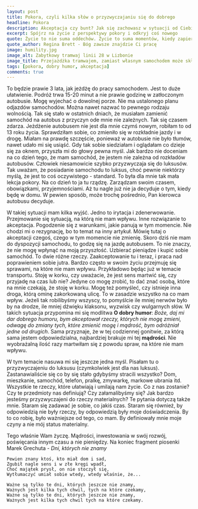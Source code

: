```yaml
---
layout: post
title: Pokora, czyli kilka słów o przyzwyczajaniu się do dobrego
headline: Pokora
description: Akceptacja czy bunt? Jak się zachowasz w sytuacji od Ciebie niezależnej? Kilka słów o tym, co ja zrobiłam i co ma z tym wszystkim wspólnego pokora?
excerpt: Spójrz na życie z perspektywy pokory i odkryj coś nowego
quote: Życie to nie suma oddechów. Życie to suma momentów, kiedy zapiera Ci dech w piersiach.
quote_author: Regina Brett - Bóg zawsze znajdzie Ci pracę
image: humility.jpg
image_alt: Zabytkowy tramwaj linii 28 w Lizbonie
image_title: Przejażdżka tramwajem, zamiast własnym samochodem może skłonić do refleksji
tags: [pokora, dobry humor, akceptacja]
comments: true
---
```


To będzie prawie 3 lata, jak jeżdżę do pracy samochodem. Jest to duże ułatwienie. Podróż trwa 15-20 minut a nie prawie godzinę w zatłoczonym autobusie. Mogę wyjechać o dowolnej porze. Nie ma ustalonego planu odjazdów samochodów. Można nawet nazwać to pewnego rodzaju wolnością. Tak się stało w ostatnich dniach, że musiałam zamienić samochód na autobus z przyczyn ode mnie nie zależnych. Tak się czasem zdarza. Jeżdżenie autobusem nie jest dla mnie czymś nowym, robiłam to od 13 roku życia. Sprawdziłam sobie, co zmieniło się w rozkładnie jazdy i w drogę. Miałam na prawdę szczęście, ponieważ w autobusie nie było tłumów, nawet udało mi się usiąść. Gdy tak sobie siedziałam i oglądałam co dzieje się za oknem, przyszła mi do głowy pewna myśl. Jak bardzo nie doceniam na co dzień tego, że mam samochód, że jestem nie zależna od rozkładów autobusów. Człowiek niesamowicie szybko przyzwyczaja się do luksusów. Tak uważam, że posiadanie samochodu to luksus, choć pewnie niektórzy myślą, że jest to coś oczywistego - standard. To była dla mnie tak mała lekcja pokory. Na co dzień to ja tu rządzę. Zarządzam swoim czasem, obowiązkami, przyjemnościami. Aż tu nagle już nie ja decyduje o tym, kiedy będę w domu. W pewien sposób, może trochę pośrednio, Pan kierowca autobusu decyduje.

<!--break-->

W takiej sytuacji mam kilka wyjść. Jedno to irytacja i zdenerwowanie. Przejmowanie się sytuacją, na którą nie mam wpływu. Inne rozwiązanie to akceptacja. Pogodzenie się z warunkami, jakie panują w tym momencie. Nie chodzi mi o rezygnację, bo to temat na inny artykuł. Mówię tutaj o akceptacji czegoś, czego w tym momencie nie zmienię. Skoro dziś nie mam do dyspozycji samochodu, to godzę się na jazdę autobusem. To nie znaczy, że nie mogę wpłynąć na moją przyszłość. Uzbierać pieniądze i kupić sobie samochód. To dwie różne rzeczy. Zaakceptowanie tu i teraz, i praca nad poprawieniem sobie jutra. Bardzo często w swoim życiu przejmuję się sprawami, na które nie mam wpływu. Przykładowo będąc już w temacie transportu. Stoję w korku, czy uważacie, że jest sens martwić się, czy przyjadę na czas lub nie? Jedyne co mogę zrobić, to dać znać osobą, które na mnie czekają, że stoję w korku. Mogę też pomyśleć, czy istnieje inna droga, którą ominę zakorkowaną ulicę. To w zasadzie wszystko na co mam wpływ. Jeżeli tak robilibyśmy wszyscy, to pomyślcie ile mniej nerwów było by na drodze, ile mniej dźwięku klaksonu, wyzwisk czy wulgarnych słów. W takich sytuacja przypomina mi się modlitwa **O dobry humor**: *Boże, daj mi dar dobrego humoru, bym akceptował rzeczy, których nie mogę zmieni, odwagę do zmiany tych, które zmienić mogę i mądrość, bym odróżniał jedne od drugich*. Sama przyznaje, że w tej codziennej gonitwie, za którą sama jestem odpowiedzialna, najbardziej brakuje mi tej **mądrości**. Nie wyobrażalną ilość razy martwiłam się z powodu spraw, na które nie mam wpływu.

W tym temacie nasuwa mi się jeszcze jedna myśl. Pisałam tu o przyzwyczajeniu do luksusu (czymkolwiek jest dla nas luksus). Zastanawialiście się co by się stało gdybyśmy stracili wszystko? Dom, mieszkanie, samochód, telefon, pralkę, zmywarkę, markowe ubrania itd. Wszystkie te rzeczy, które ułatwiają i umilają nam życie. Co z nas zostanie? Czy te przedmioty nas definiują? Czy załamalibyśmy się? Jak bardzo jesteśmy przyzwyczajeni do rzeczy materialnych? Te pytania dotyczą także mnie. Staram się zadawać je sobie, co jakiś czas. Staram się również, by odpowiedzią nie były rzeczy, by odpowiedzią były moje doświadczenia. By to co robię, było ważniejsze od tego, co mam. By definiowały mnie moje czyny a nie mój status materialny.

Tego właśnie Wam życzę. Mądrości, inwestowania w swój rozwój, poświęcania innym czasu a nie pieniędzy. Na koniec fragment piosenki Marek Grechuta - *Dni, których nie znamy*

```text
Pewien znany ktoś, kto miał dom i sad,
Zgubił nagle sens i w złe kręgi wpadł,
Choć majątek prysł, on nie stoczył się,
Wytłumaczyć umiał sobie wtedy, wtedy właśnie, że...

Ważne są tylko te dni, których jeszcze nie znamy,
Ważnych jest kilka tych chwil, tych na które czekamy,
Ważne są tylko te dni, których jeszcze nie znamy,
Ważnych jest kilka tych chwil tych na które czekamy.
```
